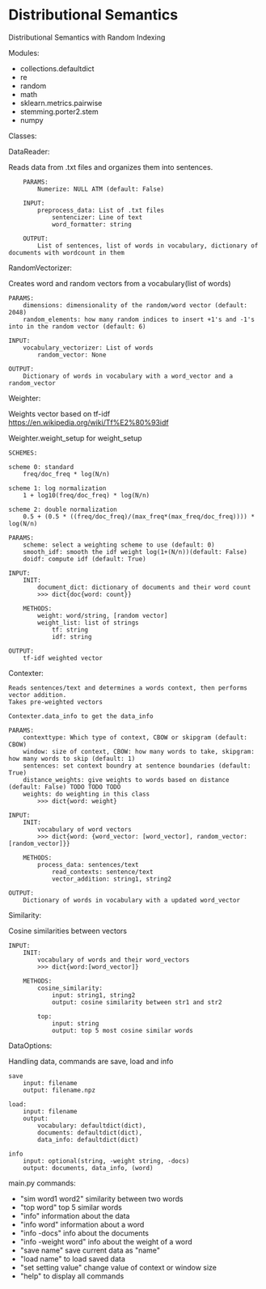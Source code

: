 # Distributional Semantics
Distributional Semantics with Random Indexing

Modules:
* collections.defaultdict
* re
* random
* math
* sklearn.metrics.pairwise 
* stemming.porter2.stem
* numpy

Classes:

DataReader:

Reads data from .txt files and organizes them into sentences.

        PARAMS:
            Numerize: NULL ATM (default: False)
        
        INPUT:
            preprocess_data: List of .txt files
		        sentencizer: Line of text
		        word_formatter: string
                
        OUTPUT:
            List of sentences, list of words in vocabulary, dictionary of documents with wordcount in them

RandomVectorizer:

Creates word and random vectors from a vocabulary(list of words)

    PARAMS:
        dimensions: dimensionality of the random/word vector (default: 2048)
        random_elements: how many random indices to insert +1's and -1's into in the random vector (default: 6)

    INPUT:
        vocabulary_vectorizer: List of words
        	random_vector: None

    OUTPUT:
        Dictionary of words in vocabulary with a word_vector and a random_vector

Weighter:

Weights vector based on tf-idf
https://en.wikipedia.org/wiki/Tf%E2%80%93idf

Weighter.weight_setup for weight_setup

    SCHEMES:

    scheme 0: standard
        freq/doc_freq * log(N/n)

    scheme 1: log normalization
        1 + log10(freq/doc_freq) * log(N/n)

    scheme 2: double normalization
        0.5 + (0.5 * ((freq/doc_freq)/(max_freq*(max_freq/doc_freq)))) * log(N/n)

    PARAMS:
        scheme: select a weighting scheme to use (default: 0)
        smooth_idf: smooth the idf weight log(1+(N/n))(default: False)
        doidf: compute idf (default: True)

    INPUT:
        INIT:
            document_dict: dictionary of documents and their word count
            >>> dict{doc{word: count}}

        METHODS:
            weight: word/string, [random vector]
            weight_list: list of strings
                tf: string
                idf: string

    OUTPUT:
        tf-idf weighted vector

Contexter:

    Reads sentences/text and determines a words context, then performs vector addition.
    Takes pre-weighted vectors

    Contexter.data_info to get the data_info

    PARAMS:
        contexttype: Which type of context, CBOW or skipgram (default: CBOW)
        window: size of context, CBOW: how many words to take, skipgram: how many words to skip (default: 1)
        sentences: set context boundry at sentence boundaries (default: True)
        distance_weights: give weights to words based on distance (default: False) TODO TODO TODO
		weights: do weighting in this class
			>>> dict{word: weight}

    INPUT:
        INIT:
            vocabulary of word vectors
            >>> dict{word: {word_vector: [word_vector], random_vector: [random_vector]}}
            
        METHODS:
            process_data: sentences/text
                read_contexts: sentence/text
                vector_addition: string1, string2

    OUTPUT:
        Dictionary of words in vocabulary with a updated word_vector


Similarity:

Cosine similarities between vectors

    INPUT:
        INIT:
            vocabulary of words and their word_vectors
            >>> dict{word:[word_vector]}

        METHODS:
            cosine_similarity:
                input: string1, string2
                output: cosine similarity between str1 and str2

            top:
                input: string
                output: top 5 most cosine similar words

DataOptions:

Handling data, commands are save, load and info

    save
        input: filename
        output: filename.npz

    load:
        input: filename
        output:
            vocabulary: defaultdict(dict),
            documents: defaultdict(dict),
            data_info: defaultdict(dict)

    info
        input: optional(string, -weight string, -docs)
        output: documents, data_info, (word)




main.py commands:
* "sim word1 word2" similarity between two words
* "top word" top 5 similar words
* "info" information about the data
* "info word" information about a word
* "info -docs" info about the documents
* "info -weight word" info about the weight of a word
* "save name" save current data as "name"
* "load name" to load saved data 
* "set setting value" change value of context or window size
* "help" to display all commands



